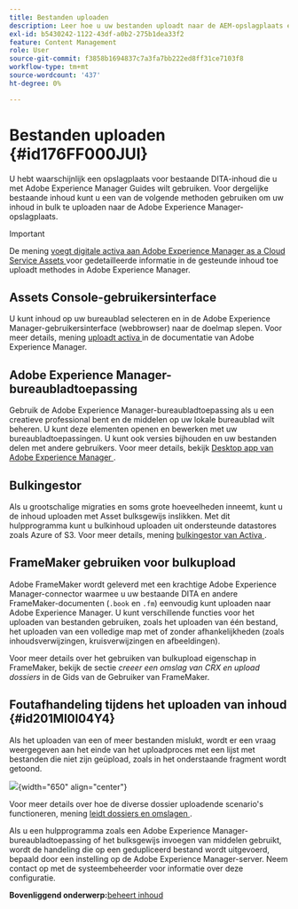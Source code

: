 ```yaml
---
title: Bestanden uploaden
description: Leer hoe u uw bestanden uploadt naar de AEM-opslagplaats en fouten verwerkt. Gebruikerinterface van de console met bekende middelen, AEM-bureaubladtoepassing, assetbulk ingestor en gebruik FrameMaker voor bulkupload.
exl-id: b5430242-1122-43df-a0b2-275b1dea33f2
feature: Content Management
role: User
source-git-commit: f3858b1694837c7a3fa7bb222ed8ff31ce7103f8
workflow-type: tm+mt
source-wordcount: '437'
ht-degree: 0%

---
```


# Bestanden uploaden {#id176FF000JUI}

U hebt waarschijnlijk een opslagplaats voor bestaande DITA-inhoud die u met Adobe Experience Manager Guides wilt gebruiken. Voor dergelijke bestaande inhoud kunt u een van de volgende methoden gebruiken om uw inhoud in bulk te uploaden naar de Adobe Experience Manager-opslagplaats.

>[!IMPORTANT]
>
> De mening [ voegt digitale activa aan Adobe Experience Manager as a Cloud Service Assets ](https://experienceleague.adobe.com/docs/experience-manager-cloud-service/assets/manage/add-assets.html) voor gedetailleerde informatie in de gesteunde inhoud toe uploadt methodes in Adobe Experience Manager.

## Assets Console-gebruikersinterface

U kunt inhoud op uw bureaublad selecteren en in de Adobe Experience Manager-gebruikersinterface \(webbrowser\) naar de doelmap slepen. Voor meer details, mening [ uploadt activa ](https://experienceleague.adobe.com/docs/experience-manager-cloud-service/assets/manage/add-assets.html#upload-assets) in de documentatie van Adobe Experience Manager.

## Adobe Experience Manager-bureaubladtoepassing

Gebruik de Adobe Experience Manager-bureaubladtoepassing als u een creatieve professional bent en de middelen op uw lokale bureaublad wilt beheren. U kunt deze elementen openen en bewerken met uw bureaubladtoepassingen. U kunt ook versies bijhouden en uw bestanden delen met andere gebruikers. Voor meer details, bekijk [ Desktop app van Adobe Experience Manager ](https://experienceleague.adobe.com/docs/experience-manager-desktop-app/using/using.html).

## Bulkingestor

Als u grootschalige migraties en soms grote hoeveelheden inneemt, kunt u de inhoud uploaden met Asset bulksgewijs inslikken. Met dit hulpprogramma kunt u bulkinhoud uploaden uit ondersteunde datastores zoals Azure of S3. Voor meer details, mening [ bulkingestor van Activa ](https://experienceleague.adobe.com/docs/experience-manager-cloud-service/assets/manage/add-assets.html?lang=en#asset-bulk-ingestor).

## FrameMaker gebruiken voor bulkupload

Adobe FrameMaker wordt geleverd met een krachtige Adobe Experience Manager-connector waarmee u uw bestaande DITA en andere FrameMaker-documenten \(`.book` en `.fm`\) eenvoudig kunt uploaden naar Adobe Experience Manager. U kunt verschillende functies voor het uploaden van bestanden gebruiken, zoals het uploaden van één bestand, het uploaden van een volledige map met of zonder afhankelijkheden \(zoals inhoudsverwijzingen, kruisverwijzingen en afbeeldingen\).

Voor meer details over het gebruiken van bulkupload eigenschap in FrameMaker, bekijk de sectie *creeer een omslag van CRX en upload dossiers* in de Gids van de Gebruiker van FrameMaker.

## Foutafhandeling tijdens het uploaden van inhoud {#id201MI0I04Y4}

Als het uploaden van een of meer bestanden mislukt, wordt er een vraag weergegeven aan het einde van het uploadproces met een lijst met bestanden die niet zijn geüpload, zoals in het onderstaande fragment wordt getoond.

![](images/uuid-files-failed-to-upload_cs.png){width="650" align="center"}

Voor meer details over hoe de diverse dossier uploadende scenario&#39;s functioneren, mening [ leidt dossiers en omslagen ](authoring-file-management.md#).

Als u een hulpprogramma zoals een Adobe Experience Manager-bureaubladtoepassing of het bulksgewijs invoegen van middelen gebruikt, wordt de handeling die op een gedupliceerd bestand wordt uitgevoerd, bepaald door een instelling op de Adobe Experience Manager-server. Neem contact op met de systeembeheerder voor informatie over deze configuratie.

**Bovenliggend onderwerp:**&#x200B;[ beheert inhoud ](authoring.md)
